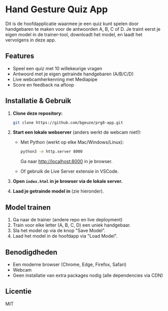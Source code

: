 # Hand Gesture Quiz App

Dit is de hoofdapplicatie waarmee je een quiz kunt spelen door handgebaren te maken voor de antwoorden A, B, C of D. Je traint eerst je eigen model in de trainer-tool, downloadt het model, en laadt het vervolgens in deze app.

## Features

- Speel een quiz met 10 willekeurige vragen
- Antwoord met je eigen getrainde handgebaren (A/B/C/D)
- Live webcamherkenning met Mediapipe
- Score en feedback na afloop

## Installatie & Gebruik

1. **Clone deze repository:**
   ```bash
   git clone https://github.com/bgeuze/prg8-app.git
   ```

2. **Start een lokale webserver** (anders werkt de webcam niet!):

   - Met Python (werkt op elke Mac/Windows/Linux):
     ```bash
     python3 -m http.server 8000
     ```
     Ga naar [http://localhost:8000](http://localhost:8000) in je browser.

   - Of gebruik de Live Server extensie in VSCode.

3. **Open `index.html` in je browser via de lokale server.**

4. **Laad je getrainde model in** (zie hieronder).

## Model trainen

1. Ga naar de trainer (andere repo en live deployment)
2. Train voor elke letter (A, B, C, D) een uniek handgebaar.
3. Sla het model op via de knop "Save Model".
4. Laad het model in de hoofdapp via "Load Model".

## Benodigdheden

- Een moderne browser (Chrome, Edge, Firefox, Safari)
- Webcam
- Geen installatie van extra packages nodig (alle dependencies via CDN)

## Licentie

MIT
